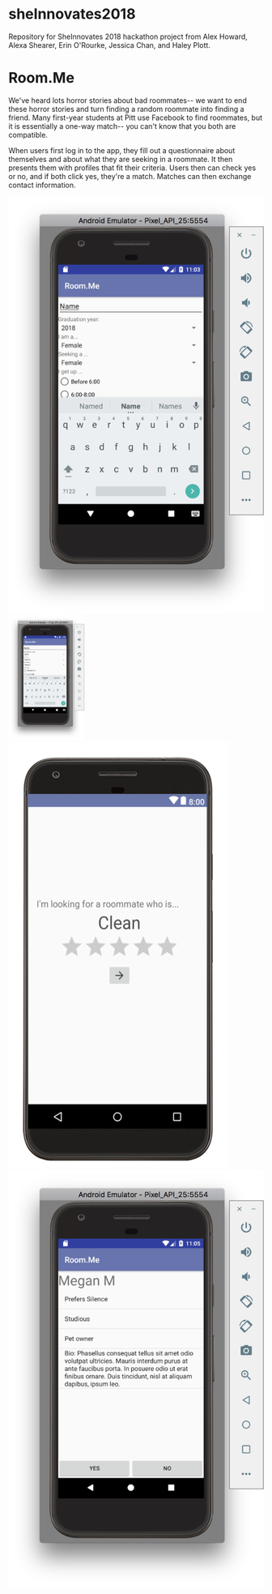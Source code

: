 # sheInnovates2018

Repository for SheInnovates 2018 hackathon project from Alex Howard, Alexa Shearer, Erin O'Rourke, Jessica Chan, and Haley Plott.

# Room.Me

We've heard lots horror stories about bad roommates-- we want to end these horror stories and turn finding a random roommate into finding a friend. Many first-year students at Pitt use Facebook to find roommates, but it is essentially a one-way match-- you can't know that you both are compatible.

When users first log in to the app, they fill out a questionnaire about themselves and about what they are seeking in a roommate. It then presents them with profiles that fit their criteria. Users then can check yes or no, and if both click yes, they're a match. Matches can then exchange contact information.

![Onboarding Profile Creation](https://github.com/ashes303/sheInnovates2018/blob/master/Questionaire.png)
<img src="https://github.com/ashes303/sheInnovates2018/blob/master/Questionaire.png" width="150">
![Users indicate their preferences in a roommate](https://github.com/ashes303/sheInnovates2018/blob/master/Survey.png)
![Users view other profiles to find potential matches](https://github.com/ashes303/sheInnovates2018/blob/master/Viewing%20Profile.png)
